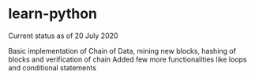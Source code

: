 # learn-python

Current status as of 20 July 2020

Basic implementation of Chain of Data, mining new blocks, hashing of blocks and verification of chain
Added few more functionalities like loops and conditional statements
